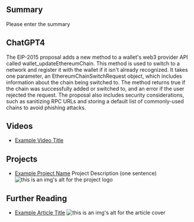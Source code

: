 ## Summary

Please enter the summary

## ChatGPT4

The EIP-2015 proposal adds a new method to a wallet's web3 provider API called wallet_updateEthereumChain. This method is used to switch to a network and register it with the wallet if it isn't already recognized. It takes one parameter, an EthereumChainSwitchRequest object, which includes information about the chain being switched to. The method returns true if the chain was successfully added or switched to, and an error if the user rejected the request. The proposal also includes security considerations, such as sanitizing RPC URLs and storing a default list of commonly-used chains to avoid phishing attacks.

## Videos

- [Example Video Title](https://www.youtube.com/watch?v=TDGq4aeevgY)

## Projects

- [Example Project Name](https://xxxx.xxx/xxxxx) Project Description (one sentence) ![this is an img's alt for the project logo](https://xxxx.xxx/project-logo.xxx)

## Further Reading

- [Example Article Title](https://xxxx.xxx/xxxxx) ![this is an img's alt for the article cover](https://xxxx.xxx/article-cover.xxx)
